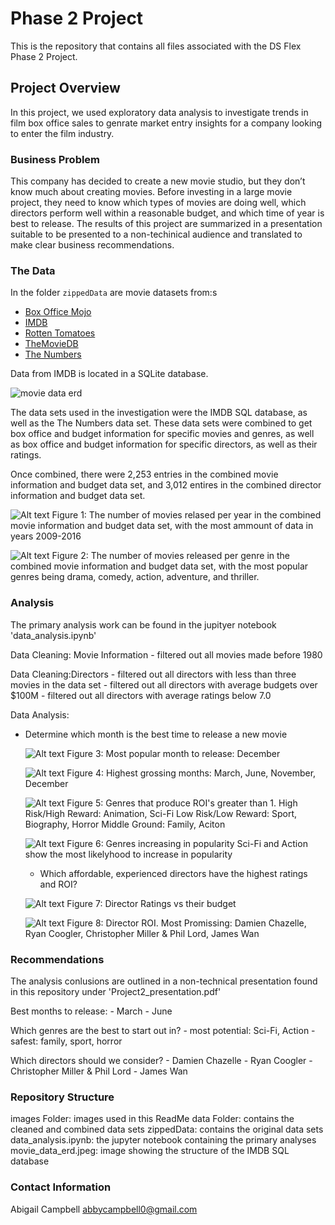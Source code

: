 # Phase 2 Project
This is the repository that contains all files associated with the DS Flex Phase 2 Project.

## Project Overview

In this project, we used exploratory data analysis to investigate trends in film box office sales to genrate market entry insights for a company looking to enter the film industry.

### Business Problem

This company has decided to create a new movie studio, but they don’t know much about creating movies. Before investing in a large movie project, they need to know which types of movies are doing well, which directors perform well within a reasonable budget, and which time of year is best to release. The results of this project are summarized in a presentation suitable to be presented to a non-techinical audience and translated to make clear business recommendations.

### The Data

In the folder `zippedData` are movie datasets from:s

* [Box Office Mojo](https://www.boxofficemojo.com/)
* [IMDB](https://www.imdb.com/)
* [Rotten Tomatoes](https://www.rottentomatoes.com/)
* [TheMovieDB](https://www.themoviedb.org/)
* [The Numbers](https://www.the-numbers.com/)

Data from IMDB is located in a SQLite database.

![movie data erd](https://raw.githubusercontent.com/learn-co-curriculum/dsc-phase-2-project-v3/main/movie_data_erd.jpeg)


The data sets used in the investigation were the IMDB SQL database, as well as the The Numbers data set. These data sets were combined to get box office and budget information for specific movies and genres, as well as box office and budget information for specific directors, as well as their ratings. 

Once combined, there were 2,253 entries in the combined movie information and budget data set, and 3,012 entires in the combined director information and budget data set. 

![Alt text](images/movies_per_year.png)
Figure 1: The number of movies relased per year in the combined movie information and budget data set, with the most ammount of data in years 2009-2016

![Alt text](images/movies_per_genre.png)
Figure 2: The number of movies released per genre in the combined movie information and budget data set, with the most popular genres being drama, comedy, action, adventure, and thriller.  

### Analysis

The primary analysis work can be found in the jupityer notebook 'data_analysis.ipynb'

Data Cleaning: Movie Information
    - filtered out all movies made before 1980

Data Cleaning:Directors
    - filtered out all directors with less than three movies in the data set 
    - filtered out all directors with average budgets over $100M
    - filtered out all directors with average ratings below 7.0



Data Analysis: 

   - Determine which month is the best time to release a new movie
    
        ![Alt text](images/movies_per_month.png)
        Figure 3: Most popular month to release: December

        ![Alt text](images/box_office_per_month.png)
        Figure 4: Highest grossing months: March, June, November, December

        ![Alt text](images/genre_roi.png)
        Figure 5: Genres that produce ROI's greater than 1. 
            High Risk/High Reward: Animation, Sci-Fi
            Low Risk/Low Reward: Sport, Biography, Horror
            Middle Ground: Family, Aciton

        ![Alt text](images/genre_popularity.png)
        Figure 6: Genres increasing in popularity
            Sci-Fi and Action show the most likelyhood to increase in popularity

        - Which affordable, experienced directors have the highest ratings and ROI?

        ![Alt text](images/director_ratings.png)
        Figure 7: Director Ratings vs their budget

        ![Alt text](images/director_roi.png)
        Figure 8: Director ROI. 
            Most Promissing: Damien Chazelle, Ryan Coogler, Christopher Miller & Phil Lord,  James Wan
    


### Recommendations

The analysis conlusions are outlined in a non-technical presentation found in this repository under 'Project2_presentation.pdf'

Best months to release: 
    - March 
    - June

Which genres are the best to start out in?
    - most potential: Sci-Fi, Action
    - safest: family, sport, horror

Which directors should we consider?
    - Damien Chazelle
    - Ryan Coogler
    - Christopher Miller & Phil Lord
    - James Wan


### Repository Structure
images Folder: images used in this ReadMe
data Folder: contains the  cleaned and combined data sets
zippedData: contains the original data sets
data_analysis.ipynb: the jupyter notebook containing the primary analyses
movie_data_erd.jpeg: image showing the structure of the IMDB SQL database


### Contact Information

Abigail Campbell
abbycampbell0@gmail.com